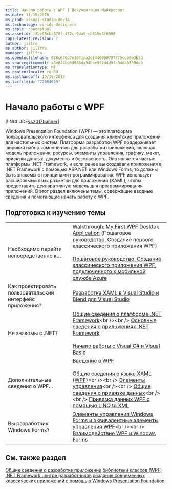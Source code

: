 ```yaml
---
title: Начало работы с WPF | Документация Майкрософт
ms.date: 11/15/2016
ms.prod: visual-studio-dev14
ms.technology: vs-ide-designers
ms.topic: conceptual
ms.assetid: f3be98cb-870f-472c-9da5-cb815e4f6598
caps.latest.revision: 7
author: jillre
ms.author: jillfra
manager: jillfra
ms.openlocfilehash: 038c630d7e1641ea2ef446060797775ccb9e3b5d
ms.sourcegitcommit: a8e8f4bd5d508da34bbe9f2d4d9fa94da0539de0
ms.translationtype: MT
ms.contentlocale: ru-RU
ms.lasthandoff: 10/19/2019
ms.locfileid: "72664639"
---
```

# <a name="getting-started-with-wpf"></a>Начало работы с WPF
[!INCLUDE[vs2017banner](../includes/vs2017banner.md)]

Windows Presentation Foundation (WPF) — это платформа пользовательского интерфейса для создания клиентских приложений для настольных систем. Платформа разработки WPF поддерживает широкий набор компонентов для разработки приложений, включая модель приложения, ресурсы, элементы управления, графику, макет, привязки данных, документы и безопасность. Она является частью платформы .NET Framework, и если ранее вы создавали приложения в .NET Framework с помощью ASP.NET или Windows Forms, то должны быть знакомы с принципами программирования. WPF использует расширяемый язык разметки для приложений (XAML), чтобы предоставить декларативную модель для программирования приложений. В этот раздел включены темы, содержащие вводные сведения и помогающие начать работу с WPF.

## <a name="where-should-i-start"></a>Подготовка к изучению темы

|||
|-|-|
|Необходимо перейти непосредственно к…|[Walkthrough: My First WPF Desktop Application](../designers/walkthrough-my-first-wpf-desktop-application2.md) (Пошаговое руководство. Создание первого классического приложения WPF)<br /><br /> [Пошаговое руководство. Создание классического приложения WPF, подключенного к мобильной службе Azure](../designers/walkthrough-create-a-wpf-desktop-application-connected-to-an-azure-mobile-service.md)|
|Как проектировать пользовательский интерфейс приложения?|[Разработка XAML в Visual Studio и Blend для Visual Studio](../designers/designing-xaml-in-visual-studio.md)|
|Не знакомы с .NET?|[Общие сведения о платформе .NET Framework](https://msdn.microsoft.com/library/zw4w595w\(v=vs.140\).aspx)<br /><br /> [Основные сведения о приложениях .NET Framework](https://msdn.microsoft.com/library/653da4ba-3752-4d1f-a08a-de017dc86ecc)<br /><br /> [Начало работы с Visual C# и Visual Basic](https://msdn.microsoft.com/library/dd492171\(v=vs.140\).aspx)|
|Дополнительные сведения о WPF...|[Введение в WPF](../designers/introduction-to-wpf.md)<br /><br /> [Общие сведения о языке XAML (WPF)](https://msdn.microsoft.com/library/ms752059\(v=vs.100\).aspx)<br /><br /> [Элементы управления](https://msdn.microsoft.com/library/bb613551\(v=vs.100\).aspx)<br /><br /> [Общие сведения о привязке данных](https://msdn.microsoft.com/library/ms752347\(v=vs.100\).aspx)<br /><br /> [Привязка данных WPF с помощью LINQ to XML](../designers/wpf-data-binding-with-linq-to-xml.md)|
|Вы разработчик Windows Forms?|[Элементы управления Windows Forms и эквивалентные элементы управления WPF](https://msdn.microsoft.com/library/ms750559\(v=vs.100\).aspx)<br /><br /> [Взаимодействие WPF и Windows Forms](https://msdn.microsoft.com/library/ms751797\(v=vs.100\).aspx)|

## <a name="see-also"></a>См. также раздел
 [Общие сведения о разработке приложений](https://msdn.microsoft.com/library/bb613549\(v=vs.100\).aspx) [библиотеки классов (WPF)](https://msdn.microsoft.com/library/ms753307\(v=vs.100\).aspx) [.NET Framework центре разработчиков](https://dotnet.microsoft.com/) [создание современных классических приложений с помощью Windows Presentation Foundation](../designers/create-modern-desktop-applications-with-windows-presentation-foundation.md)

